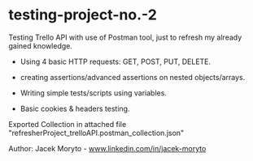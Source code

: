 # testing-project-no.-2
Testing Trello API with use of Postman tool, just to refresh my already gained knowledge.

* Using 4 basic HTTP requests: GET, POST, PUT, DELETE.

* creating assertions/advanced assertions on nested objects/arrays.

* Writing simple tests/scripts using variables. 

* Basic cookies & headers testing. 

Exported Collection in attached file "refresherProject_trelloAPI.postman_collection.json"

Author: Jacek Moryto - www.linkedin.com/in/jacek-moryto
